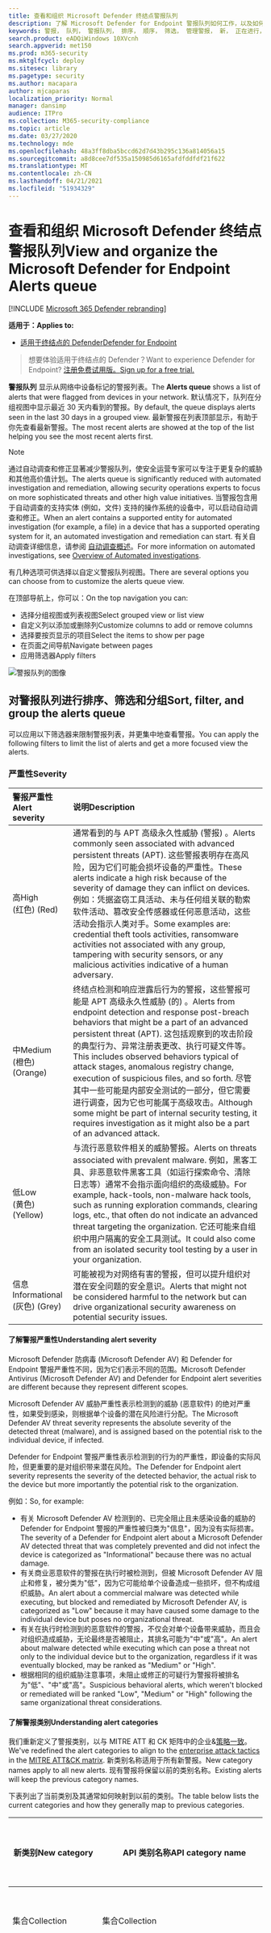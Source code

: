 ```yaml
---
title: 查看和组织 Microsoft Defender 终结点警报队列
description: 了解 Microsoft Defender for Endpoint 警报队列如何工作，以及如何对警报列表进行排序和筛选。
keywords: 警报， 队列， 警报队列， 排序， 顺序， 筛选， 管理警报， 新， 正在进行， 已解决， 最新， 队列中的时间， 严重性， 时间段， Microsoft 威胁专家警报
search.product: eADQiWindows 10XVcnh
search.appverid: met150
ms.prod: m365-security
ms.mktglfcycl: deploy
ms.sitesec: library
ms.pagetype: security
ms.author: macapara
author: mjcaparas
localization_priority: Normal
manager: dansimp
audience: ITPro
ms.collection: M365-security-compliance
ms.topic: article
ms.date: 03/27/2020
ms.technology: mde
ms.openlocfilehash: 48a3ff8dba5bccd62d7d43b295c136a814056a15
ms.sourcegitcommit: a8d8cee7df535a150985d6165afdfddfdf21f622
ms.translationtype: MT
ms.contentlocale: zh-CN
ms.lasthandoff: 04/21/2021
ms.locfileid: "51934329"
---
```

# <a name="view-and-organize-the-microsoft-defender-for-endpoint-alerts-queue"></a><span data-ttu-id="db3b1-104">查看和组织 Microsoft Defender 终结点警报队列</span><span class="sxs-lookup"><span data-stu-id="db3b1-104">View and organize the Microsoft Defender for Endpoint Alerts queue</span></span>

[!INCLUDE [Microsoft 365 Defender rebranding](../../includes/microsoft-defender.md)]

<span data-ttu-id="db3b1-105">**适用于：**</span><span class="sxs-lookup"><span data-stu-id="db3b1-105">**Applies to:**</span></span>
- [<span data-ttu-id="db3b1-106">适用于终结点的 Defender</span><span class="sxs-lookup"><span data-stu-id="db3b1-106">Defender for Endpoint</span></span>](https://go.microsoft.com/fwlink/?linkid=2154037)

><span data-ttu-id="db3b1-107">想要体验适用于终结点的 Defender？</span><span class="sxs-lookup"><span data-stu-id="db3b1-107">Want to experience Defender for Endpoint?</span></span> [<span data-ttu-id="db3b1-108">注册免费试用版。</span><span class="sxs-lookup"><span data-stu-id="db3b1-108">Sign up for a free trial.</span></span>](https://www.microsoft.com/microsoft-365/windows/microsoft-defender-atp?ocid=docs-wdatp-alertsq-abovefoldlink) 

<span data-ttu-id="db3b1-109">**警报队列** 显示从网络中设备标记的警报列表。</span><span class="sxs-lookup"><span data-stu-id="db3b1-109">The **Alerts queue** shows a list of alerts that were flagged from devices in your network.</span></span> <span data-ttu-id="db3b1-110">默认情况下，队列在分组视图中显示最近 30 天内看到的警报。</span><span class="sxs-lookup"><span data-stu-id="db3b1-110">By default, the queue displays alerts seen in the last 30 days in a grouped view.</span></span> <span data-ttu-id="db3b1-111">最新警报在列表顶部显示，有助于你先查看最新警报。</span><span class="sxs-lookup"><span data-stu-id="db3b1-111">The most recent alerts are showed at the top of the list helping you see the most recent alerts first.</span></span>

> [!NOTE]
> <span data-ttu-id="db3b1-112">通过自动调查和修正显著减少警报队列，使安全运营专家可以专注于更复杂的威胁和其他高价值计划。</span><span class="sxs-lookup"><span data-stu-id="db3b1-112">The alerts queue is significantly reduced with automated investigation and remediation, allowing security operations experts to focus on more sophisticated threats and other high value initiatives.</span></span> <span data-ttu-id="db3b1-113">当警报包含用于自动调查的支持实体 (例如，文件) 支持的操作系统的设备中，可以启动自动调查和修正。</span><span class="sxs-lookup"><span data-stu-id="db3b1-113">When an alert contains a supported entity for automated investigation (for example, a file) in a device that has a supported operating system for it, an automated investigation and remediation can start.</span></span> <span data-ttu-id="db3b1-114">有关自动调查详细信息，请参阅 [自动调查概述](automated-investigations.md)。</span><span class="sxs-lookup"><span data-stu-id="db3b1-114">For more information on automated investigations, see [Overview of Automated investigations](automated-investigations.md).</span></span>

<span data-ttu-id="db3b1-115">有几种选项可供选择以自定义警报队列视图。</span><span class="sxs-lookup"><span data-stu-id="db3b1-115">There are several options you can choose from to customize the alerts queue view.</span></span> 

<span data-ttu-id="db3b1-116">在顶部导航上，你可以：</span><span class="sxs-lookup"><span data-stu-id="db3b1-116">On the top navigation you can:</span></span>

- <span data-ttu-id="db3b1-117">选择分组视图或列表视图</span><span class="sxs-lookup"><span data-stu-id="db3b1-117">Select grouped view or list view</span></span>
- <span data-ttu-id="db3b1-118">自定义列以添加或删除列</span><span class="sxs-lookup"><span data-stu-id="db3b1-118">Customize columns to add or remove columns</span></span> 
- <span data-ttu-id="db3b1-119">选择要按页显示的项目</span><span class="sxs-lookup"><span data-stu-id="db3b1-119">Select the items to show per page</span></span>
- <span data-ttu-id="db3b1-120">在页面之间导航</span><span class="sxs-lookup"><span data-stu-id="db3b1-120">Navigate between pages</span></span>
- <span data-ttu-id="db3b1-121">应用筛选器</span><span class="sxs-lookup"><span data-stu-id="db3b1-121">Apply filters</span></span>

![警报队列的图像](images/alerts-queue-list.png)

## <a name="sort-filter-and-group-the-alerts-queue"></a><span data-ttu-id="db3b1-123">对警报队列进行排序、筛选和分组</span><span class="sxs-lookup"><span data-stu-id="db3b1-123">Sort, filter, and group the alerts queue</span></span>

<span data-ttu-id="db3b1-124">可以应用以下筛选器来限制警报列表，并更集中地查看警报。</span><span class="sxs-lookup"><span data-stu-id="db3b1-124">You can apply the following filters to limit the list of alerts and get a more focused view the alerts.</span></span>

### <a name="severity"></a><span data-ttu-id="db3b1-125">严重性</span><span class="sxs-lookup"><span data-stu-id="db3b1-125">Severity</span></span>

<span data-ttu-id="db3b1-126">警报严重性</span><span class="sxs-lookup"><span data-stu-id="db3b1-126">Alert severity</span></span> | <span data-ttu-id="db3b1-127">说明</span><span class="sxs-lookup"><span data-stu-id="db3b1-127">Description</span></span>
:---|:---
<span data-ttu-id="db3b1-128">高</span><span class="sxs-lookup"><span data-stu-id="db3b1-128">High</span></span> </br><span data-ttu-id="db3b1-129"> (红色) </span><span class="sxs-lookup"><span data-stu-id="db3b1-129">(Red)</span></span> | <span data-ttu-id="db3b1-130">通常看到的与 APT 高级永久性威胁 (警报) 。</span><span class="sxs-lookup"><span data-stu-id="db3b1-130">Alerts commonly seen associated with advanced persistent threats (APT).</span></span> <span data-ttu-id="db3b1-131">这些警报表明存在高风险，因为它们可能会损坏设备的严重性。</span><span class="sxs-lookup"><span data-stu-id="db3b1-131">These alerts indicate a high risk because of  the severity of damage they can inflict on devices.</span></span> <span data-ttu-id="db3b1-132">例如：凭据盗窃工具活动、未与任何组关联的勒索软件活动、篡改安全传感器或任何恶意活动，这些活动会指示人类对手。</span><span class="sxs-lookup"><span data-stu-id="db3b1-132">Some examples are: credential theft tools activities, ransomware activities not associated with any group, tampering with security sensors, or any malicious activities indicative of a human adversary.</span></span>
<span data-ttu-id="db3b1-133">中</span><span class="sxs-lookup"><span data-stu-id="db3b1-133">Medium</span></span> </br><span data-ttu-id="db3b1-134"> (橙色) </span><span class="sxs-lookup"><span data-stu-id="db3b1-134">(Orange)</span></span> | <span data-ttu-id="db3b1-135">终结点检测和响应泄露后行为的警报，这些警报可能是 APT 高级永久性威胁 (的) 。</span><span class="sxs-lookup"><span data-stu-id="db3b1-135">Alerts from endpoint detection and response post-breach behaviors that might be a part of an advanced persistent threat (APT).</span></span> <span data-ttu-id="db3b1-136">这包括观察到的攻击阶段的典型行为、异常注册表更改、执行可疑文件等。</span><span class="sxs-lookup"><span data-stu-id="db3b1-136">This includes observed behaviors typical of attack stages, anomalous registry change, execution of suspicious files, and so forth.</span></span> <span data-ttu-id="db3b1-137">尽管其中一些可能是内部安全测试的一部分，但它需要进行调查，因为它也可能属于高级攻击。</span><span class="sxs-lookup"><span data-stu-id="db3b1-137">Although some might be part of internal security testing, it requires investigation as it might also be a part of an advanced attack.</span></span>
<span data-ttu-id="db3b1-138">低</span><span class="sxs-lookup"><span data-stu-id="db3b1-138">Low</span></span> </br><span data-ttu-id="db3b1-139"> (黄色) </span><span class="sxs-lookup"><span data-stu-id="db3b1-139">(Yellow)</span></span> | <span data-ttu-id="db3b1-140">与流行恶意软件相关的威胁警报。</span><span class="sxs-lookup"><span data-stu-id="db3b1-140">Alerts on threats associated with prevalent malware.</span></span> <span data-ttu-id="db3b1-141">例如，黑客工具、非恶意软件黑客工具（如运行探索命令、清除日志等）通常不会指示面向组织的高级威胁。</span><span class="sxs-lookup"><span data-stu-id="db3b1-141">For example, hack-tools, non-malware hack tools, such as running exploration commands, clearing logs, etc., that often do not indicate an advanced threat targeting the organization.</span></span> <span data-ttu-id="db3b1-142">它还可能来自组织中用户隔离的安全工具测试。</span><span class="sxs-lookup"><span data-stu-id="db3b1-142">It could also come from an isolated security tool testing by a user in your organization.</span></span>
<span data-ttu-id="db3b1-143">信息</span><span class="sxs-lookup"><span data-stu-id="db3b1-143">Informational</span></span> </br><span data-ttu-id="db3b1-144"> (灰色) </span><span class="sxs-lookup"><span data-stu-id="db3b1-144">(Grey)</span></span> | <span data-ttu-id="db3b1-145">可能被视为对网络有害的警报，但可以提升组织对潜在安全问题的安全意识。</span><span class="sxs-lookup"><span data-stu-id="db3b1-145">Alerts that might not be considered harmful to the network but can drive organizational security awareness on potential security issues.</span></span>

#### <a name="understanding-alert-severity"></a><span data-ttu-id="db3b1-146">了解警报严重性</span><span class="sxs-lookup"><span data-stu-id="db3b1-146">Understanding alert severity</span></span>

<span data-ttu-id="db3b1-147">Microsoft Defender 防病毒 (Microsoft Defender AV) 和 Defender for Endpoint 警报严重性不同，因为它们表示不同的范围。</span><span class="sxs-lookup"><span data-stu-id="db3b1-147">Microsoft Defender Antivirus (Microsoft Defender AV) and Defender for Endpoint alert severities are different because they represent different scopes.</span></span>

<span data-ttu-id="db3b1-148">Microsoft Defender AV 威胁严重性表示检测到的威胁 (恶意软件) 的绝对严重性，如果受到感染，则根据单个设备的潜在风险进行分配。</span><span class="sxs-lookup"><span data-stu-id="db3b1-148">The Microsoft Defender AV threat severity represents the absolute severity of the detected threat (malware), and is assigned based on the potential risk to the individual device, if infected.</span></span>

<span data-ttu-id="db3b1-149">Defender for Endpoint 警报严重性表示检测到的行为的严重性，即设备的实际风险，但更重要的是对组织带来潜在风险。</span><span class="sxs-lookup"><span data-stu-id="db3b1-149">The Defender for Endpoint alert severity represents the severity of the detected behavior, the actual risk to the device but more importantly the potential risk to the organization.</span></span>

<span data-ttu-id="db3b1-150">例如：</span><span class="sxs-lookup"><span data-stu-id="db3b1-150">So, for example:</span></span>

- <span data-ttu-id="db3b1-151">有关 Microsoft Defender AV 检测到的、已完全阻止且未感染设备的威胁的 Defender for Endpoint 警报的严重性被归类为"信息"，因为没有实际损害。</span><span class="sxs-lookup"><span data-stu-id="db3b1-151">The severity of a Defender for Endpoint alert about a Microsoft Defender AV detected threat that was completely prevented and did not infect the device is categorized as "Informational" because there was no actual damage.</span></span>
- <span data-ttu-id="db3b1-152">有关商业恶意软件的警报在执行时被检测到，但被 Microsoft Defender AV 阻止和修复，被分类为"低"，因为它可能给单个设备造成一些损坏，但不构成组织威胁。</span><span class="sxs-lookup"><span data-stu-id="db3b1-152">An alert about a commercial malware was detected while executing, but blocked and remediated by Microsoft Defender AV, is categorized as  "Low" because it may have caused some damage to the individual device but poses no organizational threat.</span></span>
- <span data-ttu-id="db3b1-153">有关在执行时检测到的恶意软件的警报，不仅会对单个设备带来威胁，而且会对组织造成威胁，无论最终是否被阻止，其排名可能为"中"或"高"。</span><span class="sxs-lookup"><span data-stu-id="db3b1-153">An alert about malware detected while executing which can pose a threat not only to the individual device but to the organization, regardless if it was eventually blocked, may be ranked as "Medium" or "High".</span></span>
- <span data-ttu-id="db3b1-154">根据相同的组织威胁注意事项，未阻止或修正的可疑行为警报将被排名为"低"、"中"或"高"。</span><span class="sxs-lookup"><span data-stu-id="db3b1-154">Suspicious behavioral alerts, which weren't blocked or remediated will be ranked "Low", "Medium" or "High" following the same organizational threat considerations.</span></span>

#### <a name="understanding-alert-categories"></a><span data-ttu-id="db3b1-155">了解警报类别</span><span class="sxs-lookup"><span data-stu-id="db3b1-155">Understanding alert categories</span></span>

<span data-ttu-id="db3b1-156">我们重新定义了警报类别，以与 MITRE [](https://attack.mitre.org/tactics/enterprise/) ATT 和 CK 矩阵中的企业&[策略一致](https://attack.mitre.org/)。</span><span class="sxs-lookup"><span data-stu-id="db3b1-156">We've redefined the alert categories to align to the [enterprise attack tactics](https://attack.mitre.org/tactics/enterprise/) in the [MITRE ATT&CK matrix](https://attack.mitre.org/).</span></span> <span data-ttu-id="db3b1-157">新类别名称适用于所有新警报。</span><span class="sxs-lookup"><span data-stu-id="db3b1-157">New category names apply to all new alerts.</span></span> <span data-ttu-id="db3b1-158">现有警报将保留以前的类别名称。</span><span class="sxs-lookup"><span data-stu-id="db3b1-158">Existing alerts will keep the previous category names.</span></span>

<span data-ttu-id="db3b1-159">下表列出了当前类别及其通常如何映射到以前的类别。</span><span class="sxs-lookup"><span data-stu-id="db3b1-159">The table below lists the current categories and how they generally map to previous categories.</span></span> 

| <span data-ttu-id="db3b1-160">新类别</span><span class="sxs-lookup"><span data-stu-id="db3b1-160">New   category</span></span>       | <span data-ttu-id="db3b1-161">API 类别名称</span><span class="sxs-lookup"><span data-stu-id="db3b1-161">API category name</span></span>   | <span data-ttu-id="db3b1-162">检测到威胁活动或组件</span><span class="sxs-lookup"><span data-stu-id="db3b1-162">Detected threat activity or   component</span></span>                                                                                                 |
|----------------------|---------------------|-----------------------------------------------------------------------------------------------------------------------------------------|
| <span data-ttu-id="db3b1-163">集合</span><span class="sxs-lookup"><span data-stu-id="db3b1-163">Collection</span></span>           | <span data-ttu-id="db3b1-164">集合</span><span class="sxs-lookup"><span data-stu-id="db3b1-164">Collection</span></span>          | <span data-ttu-id="db3b1-165">定位和收集数据以用于筛选</span><span class="sxs-lookup"><span data-stu-id="db3b1-165">Locating   and collecting data for exfiltration</span></span>                                                                                         |
| <span data-ttu-id="db3b1-166">命令和控件</span><span class="sxs-lookup"><span data-stu-id="db3b1-166">Command and control</span></span>  | <span data-ttu-id="db3b1-167">CommandAndControl</span><span class="sxs-lookup"><span data-stu-id="db3b1-167">CommandAndControl</span></span>   | <span data-ttu-id="db3b1-168">连接到攻击者控制的网络基础结构以中继数据或接收命令</span><span class="sxs-lookup"><span data-stu-id="db3b1-168">Connecting   to attacker-controlled network infrastructure to relay data or receive   commands</span></span>                                          |
| <span data-ttu-id="db3b1-169">凭据访问</span><span class="sxs-lookup"><span data-stu-id="db3b1-169">Credential access</span></span>    | <span data-ttu-id="db3b1-170">CredentialAccess</span><span class="sxs-lookup"><span data-stu-id="db3b1-170">CredentialAccess</span></span>    | <span data-ttu-id="db3b1-171">获取有效凭据以扩展对网络中设备和其他资源的控制</span><span class="sxs-lookup"><span data-stu-id="db3b1-171">Obtaining   valid credentials to extend control over devices and other resources in the   network</span></span>                                       |
| <span data-ttu-id="db3b1-172">防御者</span><span class="sxs-lookup"><span data-stu-id="db3b1-172">Defense evasion</span></span>      | <span data-ttu-id="db3b1-173">DefenseEvasion</span><span class="sxs-lookup"><span data-stu-id="db3b1-173">DefenseEvasion</span></span>      | <span data-ttu-id="db3b1-174">例如，通过关闭安全应用、删除芯片和运行 rootkit 来避免安全控制</span><span class="sxs-lookup"><span data-stu-id="db3b1-174">Avoiding security controls by, for example, turning off   security apps, deleting implants, and running rootkits</span></span>                        |
| <span data-ttu-id="db3b1-175">发现</span><span class="sxs-lookup"><span data-stu-id="db3b1-175">Discovery</span></span>            | <span data-ttu-id="db3b1-176">发现</span><span class="sxs-lookup"><span data-stu-id="db3b1-176">Discovery</span></span>           | <span data-ttu-id="db3b1-177">收集有关重要设备和资源（如管理员计算机、域控制器和文件服务器）的信息</span><span class="sxs-lookup"><span data-stu-id="db3b1-177">Gathering   information about important devices and resources, such as administrator   computers, domain controllers, and file servers</span></span>  |
| <span data-ttu-id="db3b1-178">执行</span><span class="sxs-lookup"><span data-stu-id="db3b1-178">Execution</span></span>            | <span data-ttu-id="db3b1-179">执行</span><span class="sxs-lookup"><span data-stu-id="db3b1-179">Execution</span></span>           | <span data-ttu-id="db3b1-180">启动攻击者工具和恶意代码，包括 RAT 和后门</span><span class="sxs-lookup"><span data-stu-id="db3b1-180">Launching   attacker tools and malicious code, including RATs and backdoors</span></span>                                                             |
| <span data-ttu-id="db3b1-181">Exfiltration</span><span class="sxs-lookup"><span data-stu-id="db3b1-181">Exfiltration</span></span>         | <span data-ttu-id="db3b1-182">Exfiltration</span><span class="sxs-lookup"><span data-stu-id="db3b1-182">Exfiltration</span></span>        | <span data-ttu-id="db3b1-183">将数据从网络提取到外部攻击者控制的位置</span><span class="sxs-lookup"><span data-stu-id="db3b1-183">Extracting   data from the network to an external, attacker-controlled location</span></span>                                                         |
| <span data-ttu-id="db3b1-184">攻击</span><span class="sxs-lookup"><span data-stu-id="db3b1-184">Exploit</span></span>              | <span data-ttu-id="db3b1-185">攻击</span><span class="sxs-lookup"><span data-stu-id="db3b1-185">Exploit</span></span>             | <span data-ttu-id="db3b1-186">攻击代码和可能的利用活动</span><span class="sxs-lookup"><span data-stu-id="db3b1-186">Exploit   code and possible exploitation activity</span></span>                                                                                       |
| <span data-ttu-id="db3b1-187">初始访问</span><span class="sxs-lookup"><span data-stu-id="db3b1-187">Initial access</span></span>       | <span data-ttu-id="db3b1-188">InitialAccess</span><span class="sxs-lookup"><span data-stu-id="db3b1-188">InitialAccess</span></span>       | <span data-ttu-id="db3b1-189">获取目标网络的初始条目，通常涉及密码猜测、攻击或钓鱼电子邮件</span><span class="sxs-lookup"><span data-stu-id="db3b1-189">Gaining   initial entry to the target network, usually involving password-guessing,   exploits, or phishing emails</span></span>                      |
| <span data-ttu-id="db3b1-190">横向移动</span><span class="sxs-lookup"><span data-stu-id="db3b1-190">Lateral movement</span></span>     | <span data-ttu-id="db3b1-191">LateralMovement</span><span class="sxs-lookup"><span data-stu-id="db3b1-191">LateralMovement</span></span>     | <span data-ttu-id="db3b1-192">在目标网络中设备之间移动以到达关键资源或获取网络持久性</span><span class="sxs-lookup"><span data-stu-id="db3b1-192">Moving   between devices in the target network to reach critical resources or gain   network persistence</span></span>                                |
| <span data-ttu-id="db3b1-193">恶意软件</span><span class="sxs-lookup"><span data-stu-id="db3b1-193">Malware</span></span>              | <span data-ttu-id="db3b1-194">恶意软件</span><span class="sxs-lookup"><span data-stu-id="db3b1-194">Malware</span></span>             | <span data-ttu-id="db3b1-195">后门、特洛伊木马和其他类型的恶意代码</span><span class="sxs-lookup"><span data-stu-id="db3b1-195">Backdoors,   trojans, and other types of malicious code</span></span>                                                                                 |
| <span data-ttu-id="db3b1-196">持久性</span><span class="sxs-lookup"><span data-stu-id="db3b1-196">Persistence</span></span>          | <span data-ttu-id="db3b1-197">持久性</span><span class="sxs-lookup"><span data-stu-id="db3b1-197">Persistence</span></span>         | <span data-ttu-id="db3b1-198">创建自动启动扩展点 (ASP) 以保持活动状态并自系统重启后继续运行</span><span class="sxs-lookup"><span data-stu-id="db3b1-198">Creating   autostart extensibility points (ASEPs) to remain active and survive system   restarts</span></span>                                        |
| <span data-ttu-id="db3b1-199">特权提升</span><span class="sxs-lookup"><span data-stu-id="db3b1-199">Privilege escalation</span></span> | <span data-ttu-id="db3b1-200">PrivilegeEscalation</span><span class="sxs-lookup"><span data-stu-id="db3b1-200">PrivilegeEscalation</span></span> | <span data-ttu-id="db3b1-201">在特权进程或帐户上下文中运行代码，以获取更高权限级别的代码</span><span class="sxs-lookup"><span data-stu-id="db3b1-201">Obtaining   higher permission levels for code by running it in the context of a   privileged process or account</span></span>                         |
| <span data-ttu-id="db3b1-202">勒索软件</span><span class="sxs-lookup"><span data-stu-id="db3b1-202">Ransomware</span></span>           | <span data-ttu-id="db3b1-203">勒索软件</span><span class="sxs-lookup"><span data-stu-id="db3b1-203">Ransomware</span></span>          | <span data-ttu-id="db3b1-204">加密文件和扩展付款以还原访问权限的恶意软件</span><span class="sxs-lookup"><span data-stu-id="db3b1-204">Malware   that encrypts files and extorts payment to restore access</span></span>                                                                     |
| <span data-ttu-id="db3b1-205">可疑活动</span><span class="sxs-lookup"><span data-stu-id="db3b1-205">Suspicious activity</span></span>  | <span data-ttu-id="db3b1-206">SuspiciousActivity</span><span class="sxs-lookup"><span data-stu-id="db3b1-206">SuspiciousActivity</span></span>  | <span data-ttu-id="db3b1-207">可能是恶意软件活动或攻击一部分的非典型活动</span><span class="sxs-lookup"><span data-stu-id="db3b1-207">Atypical   activity that could be malware activity or part of an attack</span></span>                                                                 |
| <span data-ttu-id="db3b1-208">不需要的软件</span><span class="sxs-lookup"><span data-stu-id="db3b1-208">Unwanted software</span></span>    | <span data-ttu-id="db3b1-209">UnwantedSoftware</span><span class="sxs-lookup"><span data-stu-id="db3b1-209">UnwantedSoftware</span></span>    | <span data-ttu-id="db3b1-210">影响工作效率和用户体验的低信誉应用和应用;检测到 PUA 中可能不需要 (应用程序) </span><span class="sxs-lookup"><span data-stu-id="db3b1-210">Low-reputation   apps and apps that impact productivity and the user experience; detected as   potentially unwanted applications (PUAs)</span></span> |

### <a name="status"></a><span data-ttu-id="db3b1-211">状态</span><span class="sxs-lookup"><span data-stu-id="db3b1-211">Status</span></span>

<span data-ttu-id="db3b1-212">可以选择根据警报的状态限制警报列表。</span><span class="sxs-lookup"><span data-stu-id="db3b1-212">You can choose to limit the list of alerts based on their status.</span></span>

### <a name="investigation-state"></a><span data-ttu-id="db3b1-213">调查状态</span><span class="sxs-lookup"><span data-stu-id="db3b1-213">Investigation state</span></span>

<span data-ttu-id="db3b1-214">对应于自动调查状态。</span><span class="sxs-lookup"><span data-stu-id="db3b1-214">Corresponds to the automated investigation state.</span></span>

### <a name="category"></a><span data-ttu-id="db3b1-215">类别</span><span class="sxs-lookup"><span data-stu-id="db3b1-215">Category</span></span>

<span data-ttu-id="db3b1-216">你可以选择筛选队列以显示特定类型的恶意活动。</span><span class="sxs-lookup"><span data-stu-id="db3b1-216">You can choose to filter the queue to display specific types of malicious activity.</span></span>

### <a name="assigned-to"></a><span data-ttu-id="db3b1-217">分配到</span><span class="sxs-lookup"><span data-stu-id="db3b1-217">Assigned to</span></span>

<span data-ttu-id="db3b1-218">你可以选择显示分配给你的警报还是自动显示。</span><span class="sxs-lookup"><span data-stu-id="db3b1-218">You can choose between showing alerts that are assigned to you or automation.</span></span>

### <a name="detection-source"></a><span data-ttu-id="db3b1-219">检测源</span><span class="sxs-lookup"><span data-stu-id="db3b1-219">Detection source</span></span>

<span data-ttu-id="db3b1-220">选择触发警报检测的源。</span><span class="sxs-lookup"><span data-stu-id="db3b1-220">Select the source that triggered the alert detection.</span></span> <span data-ttu-id="db3b1-221">Microsoft 威胁专家预览参与者现在可以筛选和查看来自新威胁专家托管的搜寻服务的检测。</span><span class="sxs-lookup"><span data-stu-id="db3b1-221">Microsoft Threat Experts preview participants can now filter and see detections from the new threat experts-managed hunting service.</span></span>

>[!NOTE]
><span data-ttu-id="db3b1-222">防病毒筛选器仅在设备将 Microsoft Defender 防病毒用作默认的实时保护反恶意软件产品时显示。</span><span class="sxs-lookup"><span data-stu-id="db3b1-222">The Antivirus filter will only appear if devices are using Microsoft Defender Antivirus as the default real-time protection antimalware product.</span></span>

| <span data-ttu-id="db3b1-223">检测源</span><span class="sxs-lookup"><span data-stu-id="db3b1-223">Detection source</span></span>                  | <span data-ttu-id="db3b1-224">API 值</span><span class="sxs-lookup"><span data-stu-id="db3b1-224">API value</span></span>                  |
|-----------------------------------|----------------------------|
| <span data-ttu-id="db3b1-225">第三方传感器</span><span class="sxs-lookup"><span data-stu-id="db3b1-225">3rd party sensors</span></span>                 | <span data-ttu-id="db3b1-226">ThirdPartySensors</span><span class="sxs-lookup"><span data-stu-id="db3b1-226">ThirdPartySensors</span></span>          |
| <span data-ttu-id="db3b1-227">防病毒</span><span class="sxs-lookup"><span data-stu-id="db3b1-227">Antivirus</span></span>                         | <span data-ttu-id="db3b1-228">WindowsDefenderAv</span><span class="sxs-lookup"><span data-stu-id="db3b1-228">WindowsDefenderAv</span></span>          |
| <span data-ttu-id="db3b1-229">自动调查</span><span class="sxs-lookup"><span data-stu-id="db3b1-229">Automated investigation</span></span>           | <span data-ttu-id="db3b1-230">AutomatedInvestigation</span><span class="sxs-lookup"><span data-stu-id="db3b1-230">AutomatedInvestigation</span></span>     |
| <span data-ttu-id="db3b1-231">自定义检测</span><span class="sxs-lookup"><span data-stu-id="db3b1-231">Custom detection</span></span>                  | <span data-ttu-id="db3b1-232">CustomDetection</span><span class="sxs-lookup"><span data-stu-id="db3b1-232">CustomDetection</span></span>            |
| <span data-ttu-id="db3b1-233">自定义 TI</span><span class="sxs-lookup"><span data-stu-id="db3b1-233">Custom TI</span></span>                         | <span data-ttu-id="db3b1-234">CustomerTI</span><span class="sxs-lookup"><span data-stu-id="db3b1-234">CustomerTI</span></span>                 |
| <span data-ttu-id="db3b1-235">EDR</span><span class="sxs-lookup"><span data-stu-id="db3b1-235">EDR</span></span>                               | <span data-ttu-id="db3b1-236">WindowsDefenderAtp</span><span class="sxs-lookup"><span data-stu-id="db3b1-236">WindowsDefenderAtp</span></span>         |
| <span data-ttu-id="db3b1-237">Microsoft 365 Defender</span><span class="sxs-lookup"><span data-stu-id="db3b1-237">Microsoft 365 Defender</span></span>            | <span data-ttu-id="db3b1-238">MTP</span><span class="sxs-lookup"><span data-stu-id="db3b1-238">MTP</span></span>                        |
| <span data-ttu-id="db3b1-239">Microsoft Defender for Office 365</span><span class="sxs-lookup"><span data-stu-id="db3b1-239">Microsoft Defender for Office 365</span></span> | <span data-ttu-id="db3b1-240">OfficeATP</span><span class="sxs-lookup"><span data-stu-id="db3b1-240">OfficeATP</span></span>                  |
| <span data-ttu-id="db3b1-241">Microsoft 威胁专家</span><span class="sxs-lookup"><span data-stu-id="db3b1-241">Microsoft Threat Experts</span></span>          | <span data-ttu-id="db3b1-242">ThreatExperts</span><span class="sxs-lookup"><span data-stu-id="db3b1-242">ThreatExperts</span></span>              |
| <span data-ttu-id="db3b1-243">SmartScreen</span><span class="sxs-lookup"><span data-stu-id="db3b1-243">SmartScreen</span></span>                       | <span data-ttu-id="db3b1-244">WindowsDefenderSmartScreen</span><span class="sxs-lookup"><span data-stu-id="db3b1-244">WindowsDefenderSmartScreen</span></span> |

### <a name="os-platform"></a><span data-ttu-id="db3b1-245">操作系统平台</span><span class="sxs-lookup"><span data-stu-id="db3b1-245">OS platform</span></span>

<span data-ttu-id="db3b1-246">通过选择你感兴趣的操作系统平台来限制警报队列视图。</span><span class="sxs-lookup"><span data-stu-id="db3b1-246">Limit the alerts queue view by selecting the OS platform that you're interested in investigating.</span></span>

### <a name="device-group"></a><span data-ttu-id="db3b1-247">设备组</span><span class="sxs-lookup"><span data-stu-id="db3b1-247">Device group</span></span>

<span data-ttu-id="db3b1-248">如果你有对检查感兴趣的特定设备组，可以选择这些组来限制警报队列视图。</span><span class="sxs-lookup"><span data-stu-id="db3b1-248">If you have specific device groups that you're interested in checking, you can select the groups to limit the alerts queue view.</span></span> 

### <a name="associated-threat"></a><span data-ttu-id="db3b1-249">关联威胁</span><span class="sxs-lookup"><span data-stu-id="db3b1-249">Associated threat</span></span>

<span data-ttu-id="db3b1-250">使用此筛选器专注于与高配置文件威胁相关的警报。</span><span class="sxs-lookup"><span data-stu-id="db3b1-250">Use this filter to focus on alerts that are related to high profile threats.</span></span> <span data-ttu-id="db3b1-251">你可以查看威胁分析中的高配置文件威胁 [的完整列表](threat-analytics.md)。</span><span class="sxs-lookup"><span data-stu-id="db3b1-251">You can see the full list of high-profile threats in [Threat analytics](threat-analytics.md).</span></span>

## <a name="related-topics"></a><span data-ttu-id="db3b1-252">相关主题</span><span class="sxs-lookup"><span data-stu-id="db3b1-252">Related topics</span></span>

- [<span data-ttu-id="db3b1-253">管理 Microsoft Defender for Endpoint 警报</span><span class="sxs-lookup"><span data-stu-id="db3b1-253">Manage Microsoft Defender for Endpoint alerts</span></span>](manage-alerts.md)
- [<span data-ttu-id="db3b1-254">调查 Microsoft Defender for Endpoint 警报</span><span class="sxs-lookup"><span data-stu-id="db3b1-254">Investigate Microsoft Defender for Endpoint alerts</span></span>](investigate-alerts.md)
- [<span data-ttu-id="db3b1-255">调查与 Microsoft Defender for Endpoint 警报关联的文件</span><span class="sxs-lookup"><span data-stu-id="db3b1-255">Investigate a file associated with a Microsoft Defender for Endpoint alert</span></span>](investigate-files.md)
- [<span data-ttu-id="db3b1-256">调查 Microsoft Defender 终结点设备列表中的设备</span><span class="sxs-lookup"><span data-stu-id="db3b1-256">Investigate devices in the Microsoft Defender for Endpoint Devices list</span></span>](investigate-machines.md)
- [<span data-ttu-id="db3b1-257">调查与 Microsoft Defender for Endpoint 警报关联的 IP 地址</span><span class="sxs-lookup"><span data-stu-id="db3b1-257">Investigate an IP address associated with a Microsoft Defender for Endpoint alert</span></span>](investigate-ip.md)
- [<span data-ttu-id="db3b1-258">调查与 Microsoft Defender for Endpoint 警报关联的域</span><span class="sxs-lookup"><span data-stu-id="db3b1-258">Investigate a domain associated with a Microsoft Defender for Endpoint alert</span></span>](investigate-domain.md)
- [<span data-ttu-id="db3b1-259">调查 Microsoft Defender for Endpoint 中的用户帐户</span><span class="sxs-lookup"><span data-stu-id="db3b1-259">Investigate a user account in Microsoft Defender for Endpoint</span></span>](investigate-user.md)
